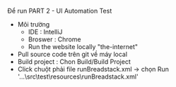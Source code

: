 Để run PART 2 - UI Automation Test
+ Môi trường
  - IDE : IntelliJ
  - Broswer : Chrome
  - Run the website locally "the-internet"
+ Pull source code trên git về máy local
+ Build project : Chon Build/Build Project
+ Click chuột phải file runBreadstack.xml -> chọn Run '...\src\test\resources\runBreadstack.xml'
